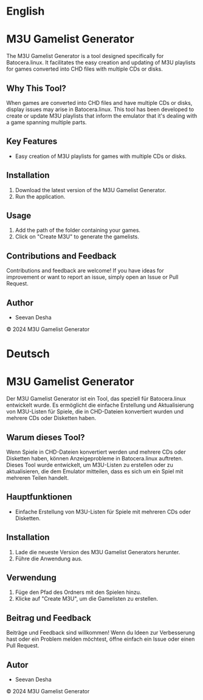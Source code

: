 # English
# M3U Gamelist Generator

The M3U Gamelist Generator is a tool designed specifically for Batocera.linux. It facilitates the easy creation and updating of M3U playlists for games converted into CHD files with multiple CDs or disks.

## Why This Tool?

When games are converted into CHD files and have multiple CDs or disks, display issues may arise in Batocera.linux. This tool has been developed to create or update M3U playlists that inform the emulator that it's dealing with a game spanning multiple parts.

## Key Features

- Easy creation of M3U playlists for games with multiple CDs or disks.

## Installation

1. Download the latest version of the M3U Gamelist Generator.
2. Run the application.

## Usage

1. Add the path of the folder containing your games.
2. Click on "Create M3U" to generate the gamelists.

## Contributions and Feedback

Contributions and feedback are welcome! If you have ideas for improvement or want to report an issue, simply open an Issue or Pull Request.

## Author

- Seevan Desha

© 2024 M3U Gamelist Generator



# Deutsch
# M3U Gamelist Generator

Der M3U Gamelist Generator ist ein Tool, das speziell für Batocera.linux entwickelt wurde. Es ermöglicht die einfache Erstellung und Aktualisierung von M3U-Listen für Spiele, die in CHD-Dateien konvertiert wurden und mehrere CDs oder Disketten haben.

## Warum dieses Tool?

Wenn Spiele in CHD-Dateien konvertiert werden und mehrere CDs oder Disketten haben, können Anzeigeprobleme in Batocera.linux auftreten. Dieses Tool wurde entwickelt, um M3U-Listen zu erstellen oder zu aktualisieren, die dem Emulator mitteilen, dass es sich um ein Spiel mit mehreren Teilen handelt.

## Hauptfunktionen

- Einfache Erstellung von M3U-Listen für Spiele mit mehreren CDs oder Disketten.

## Installation

1. Lade die neueste Version des M3U Gamelist Generators herunter.
2. Führe die Anwendung aus.

## Verwendung

1. Füge den Pfad des Ordners mit den Spielen hinzu.
2. Klicke auf "Create M3U", um die Gamelisten zu erstellen.

## Beitrag und Feedback

Beiträge und Feedback sind willkommen! Wenn du Ideen zur Verbesserung hast oder ein Problem melden möchtest, öffne einfach ein Issue oder einen Pull Request.

## Autor

- Seevan Desha

© 2024 M3U Gamelist Generator
